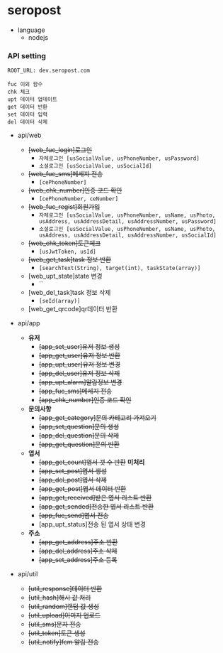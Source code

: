 # seropost

- language
    - nodejs
    
### API setting

```
ROOT_URL: dev.seropost.com

fuc 이외 함수
chk 체크
upt 데이터 업데이트
get 데이터 반환
set 데이터 입력
del 데이터 삭제
```
- api/web
    - ~~[web_fuc_login]로그인~~
        - `자체로그인 [usSocialValue, usPhoneNumber, usPassword]`
        - `소셜로그인 [usSocialValue, usSocialId]`
    - ~~[web_fuc_sms]메세지 전송~~
        - `[cePhoneNumber]`
    - ~~[web_chk_number]인증 코드 확인~~
        - `[cePhoneNumber, ceNumber]`
    - ~~[web_fuc_regist]회원가입~~
        - `자체로그인 [usSocialValue, usPhoneNumber, usName, usPhoto, usAddress, usAddressDetail, usAddressNumber, usPassword]`
        - `소셜로그인 [usSocialValue, usPhoneNumber, usName, usPhoto, usAddress, usAddressDetail, usAddressNumber, usSocialId]`
    - ~~[web_chk_token]토큰체크~~
        - `[usJwtToken, usId]`
    - ~~[web_get_task]task 정보 반환~~
        - `[searchText(String), target(int), taskState(array)]` 
    - [web_upt_state]state 변경
        - `` 
    - [web_del_task]task 정보 삭제
        - `[seId(array)]`
    - [web_get_qrcode]qr데이터 반환
    
- api/app
  - **유저**
    - ~~[app_set_user]유저 정보 생성~~
    - ~~[app_get_user]유저 정보 반환~~
    - ~~[app_upt_user]유저 정보 변경~~
    - ~~[app_del_user]유저 정보 삭제~~
    - ~~[app_upt_alarm]알람정보 변경~~
    - ~~[app_fuc_sms]메세지 전송~~
    - ~~[app_chk_number]인증 코드 확인~~
  - **문의사항**
    - ~~[app_get_category]문의 카테고리 가져오기~~
    - ~~[app_set_question]문의 생성~~
    - ~~[app_del_question]문의 삭제~~
    - ~~[app_get_question]문의 반환~~
  - **엽서**
    - ~~[app_get_count]엽서 갯 수 반환~~ **미처리**
    - ~~[app_set_post]엽서 생성~~
    - ~~[app_del_post]엽서 삭제~~
    - ~~[app_get_post]엽서 데이터 반환~~
    - ~~[app_get_received]받은 엽서 리스트 반환~~
    - ~~[app_get_sended]전송한 엽서 리스트 반환~~
    - ~~[app_fuc_send]엽서 전송~~
    - [app_upt_status]전송 된 엽서 상태 변경
  - **주소**
    - ~~[app_get_address]주소 반환~~
    - ~~[app_del_address]주소 삭제~~
    - ~~[app_set_address]주소 등록~~
    
- api/util
    - ~~[util_response]데이터 반환~~
    - ~~[util_hash]해시 값 처리~~
    - ~~[util_random]랜덤 값 생성~~
    - ~~[util_upload]이미지 업로드~~
    - ~~[util_sms]문자 전송~~
    - ~~[util_token]토큰 생성~~
    - ~~[util_notify]fcm 알림 전송~~